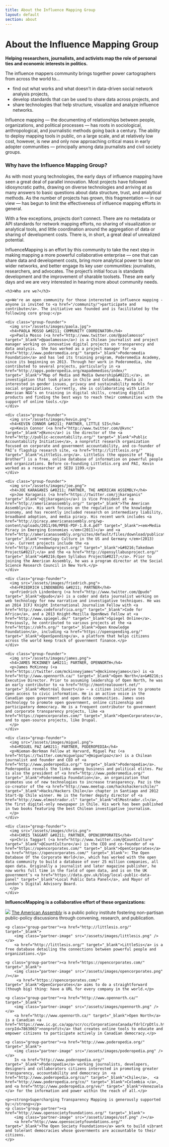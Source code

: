 ```yaml
---
title: About the Influence Mapping Group
layout: default
section: about
---
```


<h1 class="centered">About the Influence Mapping Group</h1>

<div class="row">
  <div class="col-md-8">
    <p>
      <strong>Helping researchers, journalists, and activists map the role of personal ties and economic interests in politics.</strong>
    </p>
    <p>
        The influence mappers community brings together power cartographers from across the world to…
    </p>
    <ul>
        <li>find out what works and what doesn’t in data-driven social network analysis projects,</li>
        <li>develop standards that can be used to share data across projects, and</li>
        <li>share technologies that help structure, visualize and analyze influence networks.</li>
    </ul>
    <p>
        Influence mapping — the documenting of relationships between people, organizations, and political processes — has roots in sociological, anthropological, and journalistic methods going back a century. The ability to deploy mapping tools in public, on a large scale, and at relatively low cost, however, is new and only now approaching critical mass in early adopter communities — principally among data journalists and civil society groups.
    </p>
    <h3>Why have the Influence Mapping Group?</h3>
    <p>
        As with most young technologies, the early days of influence mapping have seen a great deal of parallel innovation. Most projects have followed idiosyncratic paths, drawing on diverse technologies and arriving at as many answers to basic questions about data structure, trust, and analytical methods.  As the number of projects has grown, this fragmentation — in our view — has begun to limit the effectiveness of influence mapping efforts in general. 
    </p>
    <p>
        With a few exceptions, projects don’t connect.  There are no metadata or API standards for network mapping efforts, no sharing of visualization or analytical tools, and little coordination around the aggregation of data or sharing of development costs.  There is, in short, a great deal of unrealized potential.
    </p>
    <p>
        InfluenceMapping is an effort by this community to take the next step in making mapping a more powerful collaborative enterprise — one that can share data and development costs, bring more analytical power to bear on wider networks, and better engage its key user communities: journalists, researchers, and advocates. The project’s initial focus is standards development and the improvement of sharable toolsets. These are early days and we are very interested in hearing more about community needs.
    </p>

    <h3>Who are we?</h3>

    <p>We're an open community for those interested in influence mapping - anyone is invited to <a href="/community/">participate and contribute</a>. The initiative was founded and is facilitated by the following core group:</p>

    <div class="group-founder">
      <img src="/assets/images/paola.jpg">
      <h4>PAOLA MOSSO &#8211; COMMUNITY COORDINATOR</h4>
      <p>Paola Mosso (<a href="http://www.twitter.com/@paolamosso" target="_blank">@paolamosso</a>) is a Chilean journalist and project manager working on innovative digital projects on transparency and data analysis.  She has worked as a project manager for <a href="http://www.poderomedia.org/" target="_blank">Poderomedia Foundation</a> and has led its training program, Poderomedia Academy, since its beginning on 2013. Through her work in Poderomedia, she contributed to several projects, particularly in <a href="http://apps.poderopedia.org/mapademedios/index/" target="_blank">“Map of Media and Media Ownership&#8221;</a>, an investigation that took place in Chile and Colombia. Paola is interested in gender issues, privacy and sustainability models for social organizations. Currently, she is collaborating with Latin American NGO’s on training in digital skills, creating digital products and finding the best ways to reach their communities with the support of online tools.</p>
    </div>

    <div class="group-founder">
      <img src="/assets/images/kevin.png">
      <h4>KEVIN CONNOR &#8211; PARTNER, LITTLE SIS</h4>
      <p>Kevin Connor (<a href="http://www.twitter.com/@kvnc" target="_blank">@kvnc</a>) is the director of the <a href="http://public-accountability.org/" target="_blank">Public Accountability Initiative</a>, a nonprofit research organization focused on corporate and government accountability, and co-founder of PAI’s flagship research site, <a href="http://littlesis.org/" target="_blank">LittleSis.org</a>. LittleSis (the opposite of “Big Brother”) is a free, online database of information on powerful people and organizations. Before co-founding LittleSis.org and PAI, Kevin worked as a researcher at SEIU 1199.</p>
    </div>

    <div class="group-founder">
      <img src="/assets/images/joe.png">
      <h4>JOE KARAGANIS &#8211; PARTNER, THE AMERICAN ASSEMBLY</h4>
      <p>Joe Karaganis (<a href="https://twitter.com/jjkaraganis" target="_blank">@jjkaraganis</a>) is Vice President at <a href="http://americanassembly.org/" target="_blank">The American Assembly</a>. His work focuses on the regulation of the knowledge economy, and has recently included research on intermediary liability, broadband adoption, and media piracy. His recent work includes <a href="http://piracy.americanassembly.org/wp-content/uploads/2011/06/MPEE-PDF-1.0.4.pdf" target="_blank"><em>Media Piracy in Emerging Economies </em>(2011)</a> and <a href="http://americanassembly.org/sites/default/files/download/publication/copy_culture.pdf" target="_blank"><em>Copy Culture in the US and Germany </em>(2013)</a>. Current projects include the <a href="http://takedownproject.org/" target="_blank">&#8216;Takedown Project&#8217;</a> and the <a href="http://opensyllabusproject.org/" target="_blank">&#8216;Open Syllabus Project&#8217;</a>. Prior to joining the American Assembly, he was a program director at the Social Science Research Council in New York.</p>
    </div>

    <div class="group-founder">
      <img src="/assets/images/friedrich.png">
      <h4>FRIEDRICH LINDENBERG &#8211; PARTNER</h4>
      <p>Friedrich Lindenberg (<a href="http://www.twitter.com/@pudo" target="_blank">@pudo</a>) is a coder and data journalist working on web technology for new narrative and investigative techniques. He was an 2014 ICFJ Knight International Journalism Fellow with <a href="http://www.codeforafrica.org/" target="_blank">Code for Africa</a>, and a 2013 Knight-Mozilla OpenNews Fellow at <a href="http://www.spiegel.de/" target="_blank">Spiegel Online</a>. Previously, he contributed to various projects at the <a href="https://okfn.org/" target="_blank">Open Knowledge Foundation</a>, including <a href="https://openspending.org/" target="_blank">OpenSpending</a>, a platform that helps citizens across the world keep track of government finance.</p>
    </div>
    
    <div class="group-founder">
      <img src="/assets/images/james.png">
      <h4>JAMES MCKINNEY &#8211; PARTNER, OPENNORTH</h4>
      <p>James McKinney (<a href="https://twitter.com/mckinneyjames">@mckinneyjames</a>) is <a href="http://www.opennorth.ca/" target="_blank">Open North</a>&#8216;s Executive Director. Prior to assuming leadership of Open North, he was an early contributor to <a href="http://montrealouvert.net/" target="_blank">Montréal Ouvert</a> – a citizen initiative to promote open access to civic information. He is an active voice in the Canadian open government and open data communities. James uses technology to promote open government, online citizenship and participatory democracy. He is a frequent contributor to government and corporate transparency projects, like <a href="https://opencorporates.com/" target="_blank">OpenCorporates</a>, and to open-source projects, like Drupal.
      </p>
    </div>
    
    <div class="group-founder">
      <img src="/assets/images/miguel.png">
      <h4>MIGUEL PAZ &#8211; PARTNER, PODEROPEDIA</h4>
      <p>Nieman-Berkman Fellow at Harvard, Miguel Paz (<a href="https://twitter.com/miguelpaz">@miguelpaz</a>) is a Chilean journalist and founder and CEO of <a href="http://www.poderopedia.org/" target="_blank">Poderopedia</a>. Poderopedia reveals the links among business and political elites. Paz is also the president of <a href="http://www.poderomedia.org/" target="_blank">Poderomedia Foundation</a>, an organization that promotes use of new technologies to increase transparency. Paz is the co-creator of the <a href="http://www.meetup.com/hackshackerschile/" target="_blank">Hacks/Hackers Chile</a> chapter in Santiago and 2012 Start-Up Chile winner. He is the former deputy director of <a href="http://www.elmostrador.cl" target="_blank">ElMostrador.cl</a>, the first digital-only newspaper in Chile. His work has been published in two books featuring the best Chilean investigative journalism.
      </p>
    </div>

    <div class="group-founder">
      <img src="/assets/images/chris.png">
      <h4>CHRIS TAGGART &#8211; PARTNER, OPENCORPORATES</h4>
      <p>Chris Taggart (<a href="http://www.twitter.com/@CountCulture" target="_blank">@CountCulture</a>) is the CEO and co-founder of <a href="https://opencorporates.com/" target="_blank">OpenCorporates</a><a href="https://opencorporates.com/" target="_blank">: The Open Database Of the Corporate World</a>, which has worked with the open data community to build a database of over 25 million companies, all open data. Originally a journalist and later magazine publisher, he now works full time in the field of open data, and is on the UK government’s <a href="https://data.gov.uk/blog/local-public-data-panel" target="_blank">Local Public Data Panel</a>, and Mayor of London’s Digital Advisory Board.
      </p>
    </div>
  </div>
  <div class="col-md-4">
    <p><strong>InfluenceMapping is a collaborative effort of these organizations:</strong></p>
    <p class="group-partner"><a href="http://americanassembly.org/" target="_blank">
        <img class="partner-image" src="/assets/images/american_assembly.png" /></a>
        <a href="http://americanassembly.org/" target="_blank">The American Assembly</a> is a public policy institute fostering non-partisan public-policy discussions through convening, research, and publication.</p>

    <p class="group-partner"><a href="http://littlesis.org/" target="_blank">
        <img class="partner-image" src="/assets/images/littlesis.png" /></a>
        <a href="http://littlesis.org/" target="_blank">LittleSis</a> is a free database detailing the connections between powerful people and organizations.</p>
    
    <p class="group-partner"><a href="https://opencorporates.com/" target="_blank">
        <img class="partner-image" src="/assets/images/opencorporates.png" /></a>
         <a href="https://opencorporates.com/" target="_blank">OpenCorporates</a> aims to do a straightforward (though big) thing: have a URL for every company in the world.</p>

    <p class="group-partner"><a href="http://www.opennorth.ca/" target="_blank">
        <img class="partner-image" src="/assets/images/opennorth.png" /></a>
        <a href="http://www.opennorth.ca/" target="_blank">Open North</a> is a Canadian <a href="https://www.ic.gc.ca/app/scr/cc/CorporationsCanada/fdrlCrpDtls.html?corpId=7863063">nonprofit</a> that creates online tools to educate and empower citizens to participate actively in Canadian democracy.</p>

    <p class="group-partner"><a href="http://www.poderopedia.org/" target="_blank">
        <img class="partner-image" src="/assets/images/poderopedia.png" /></a>
        In <a href="http://www.poderopedia.org/" target="_blank">Poderopedia</a> working journalists, developers, designers and collaborators citizens interested in promoting greater transparency, accountability and democracy in  <a href="http://www.poderopedia.org/co/" target="_blank">Chile</a>,  <a href="http://www.poderopedia.org/co/" target="_blank">Colombia </a>,  and <a href="http://www.poderopedia.org/ve/" target="_blank">Venezuela </a> for the information and power within the reach of all.</p>

    <p><strong>Supercharging Transparency Mapping is generously supported by:</strong></p>
    <p class="group-partner"><a href="http://www.opensocietyfoundations.org/" target="_blank">
        <img class="partner-image" src="/assets/images/osf.png" /></a>
        <a href="http://www.opensocietyfoundations.org/" target="_blank">The Open Society Foundations</a> work to build vibrant and tolerant democracies whose governments are accountable to their citizens.
    </p>
  </div>
</div>
